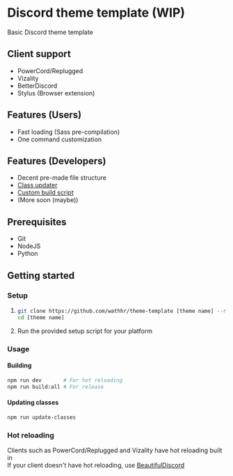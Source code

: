 # Discord theme template (WIP)
Basic Discord theme template

## Client support
- PowerCord/Replugged
- Vizality
- BetterDiscord
- Stylus (Browser extension)

## Features (Users)
- Fast loading (Sass pre-compilation)
- One command customization

## Features (Developers)
- Decent pre-made file structure
- [Class updater](./scripts/update-classes.py)
- [Custom build script](./scripts/build/)
- (More soon (maybe))

## Prerequisites
- Git
- NodeJS
- Python

## Getting started
### Setup
1. ```sh
   git clone https://github.com/wathhr/theme-template [theme name] --recursive
   cd [theme name]
   ```

2. Run the provided setup script for your platform

### Usage
#### Building
```sh
npm run dev       # For hot reloading
npm run build:all # For release
```

#### Updating classes
```sh
npm run update-classes
```

### Hot reloading
Clients such as PowerCord/Replugged and Vizality have hot reloading built in  
If your client doesn't have hot reloading, use [BeautifulDiscord](https://github.com/leovoel/BeautifulDiscord)
